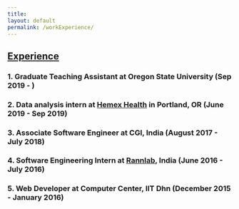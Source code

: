 ```yaml
---
title:
layout: default
permalink: /workExperience/
---
```

## <u>Experience</u>

### 1. Graduate Teaching Assistant at Oregon State University (Sep 2019 - )

### 2. Data analysis intern at [Hemex Health](http://hemexhealth.com/) in Portland, OR (June 2019 - Sep 2019)

### 3. Associate Software Engineer at CGI, India (August 2017 - July 2018)

### 4. Software Engineering Intern at [Rannlab](www.rannlab.com), India (June 2016 - July 2016)

### 5. Web Developer at Computer Center, IIT Dhn (December 2015 - January 2016)